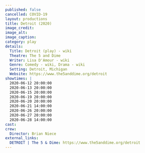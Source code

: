 ```yaml
---
published: false
cancelled: COVID-19
layout: productions
title: Detroit (2020)
image_credit: 
image_alt:
image_caption:
category: play
details:
  Title: Detroit (play) - wiki
  Theatre: The 5 and Dime
  Writer: Lisa D'Amour - wiki
  Genre: Comedy - wiki, Drama - wiki
  Setting: Detroit, Michigan
  Website: https://www.the5anddime.org/detroit
showtimes: |
  2020-06-12 20:00:00
  2020-06-13 20:00:00
  2020-06-15 20:00:00
  2020-06-19 20:00:00
  2020-06-20 20:00:00
  2020-06-21 14:00:00
  2020-06-26 20:00:00
  2020-06-27 20:00:00
  2020-06-28 14:00:00
cast:
crew:
  Director: Brian Niece
external_links:
  DETROIT | The 5 & Dime: https://www.the5anddime.org/detroit
---
```

